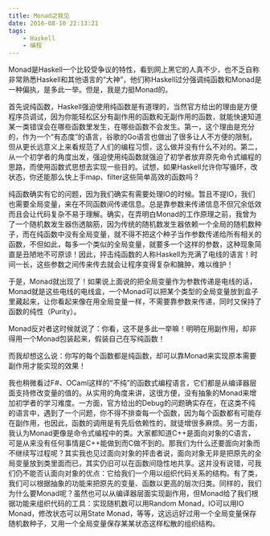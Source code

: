 ```yaml
---
title: Monad之我见
date: 2016-08-10 22:13:21
tags:
    - Haskell
    - 编程
---
```


Monad是Haskell一个比较受争议的特性，看到网上黑它的人真不少，也不乏自称非常熟悉Haskell和其他语言的“大神”，他们称Haskell过分强调纯函数和Monad是一种偏执，是多此一举。但是，我是力挺Monad的。

首先说纯函数，Haskell强迫使用纯函数是有道理的，当然官方给出的理由是方便程序员调试，因为你能轻松区分有副作用的函数和无副作用的函数，就能快速知道某一类错误会在哪些函数里发生，在哪些函数不会发生。第一，这个理由是充分的，作为一个“有态度”的语言，谷歌的Go语言也做出了很多让人不方便的限制，但从更长远意义上来看规范了人们的编程习惯，这么做并没有什么不对的。第二，从一个初学者的角度出发，强迫使用纯函数就强迫了初学者放弃原先命令式编程的思路，而使用函数式思想去实现一些目的。试想，如果Haskell允许你写循环，改状态，你还能那么快上手map、filter这些简单高效的函数吗？

<!--more-->

纯函数确实有它的问题，因为我们确实有需要处理IO的时候。暂且不提IO，我们也需要全局变量，来在不同函数间传递信息。总是靠参数来传递信息不但冗余低效而且会让代码复杂不易于理解。确实，在弄明白Monad的工作原理之前，我曾为了一个随机数发生器伤透脑筋，因为传统的随机数发生器依赖一个全局的随机数种子，而在纯函数中没有全局变量，就不得不把这个种子当作参数传递给所有相关的函数，不但如此，每多一个类似的全局变量，就要多一个这样的参数，这种现象简直是丑陋地不可原谅！因此，抨击纯函数的人称Haskell为充满了电线的语言！时间一长，这些参数之间传来传去就会让程序变得复杂和臃肿，难以维护！

于是，Monad就出现了！如果说上面说的把全局变量作为参数传递是电线的话，Monad就是这些电线的电线盒，一个Monad可以把某个类型的全局变量放到盒子里藏起来，让你看起来像在用全局变量一样，不需要靠参数来传递，同时又保持了函数的纯性（Purity）。

Monad反对者这时候就说了：你看，这不是多此一举嘛！明明在用副作用，却非得用一个Monad包装起来，假装自己在写纯函数！

而我却想这么说：你写的每个函数都是纯函数，却可以靠Monad来实现原本需要副作用才能实现的效果！

我也稍微看过F#、OCaml这样的“不纯”的函数式编程语言，它们都是从编译器层面支持修改变量的值的。从实用的角度来讲，这很方便，没有抽象的Monad来增加初学者的学习难度。一方面，官方给出的Debug的问题确实存在，在这类不纯的语言中，遇到了一个问题，你不得不排查每一个函数，因为每个函数都有可能存在副作用，也因此，函数的调用是有先后依赖性的，就徒增很多麻烦。另一方面，我认为Monad更像是命令式编程中的类。大家都知道C++是面向对象的C语言，可是从来没有任何事情是C++能做到而C做不到的。那我们为什么还要面向对象而不继续写过程呢？其实我也见过面向对象的抨击者说，面向对象无非是把原先的全局变量放到类里面而已，其实仍旧可以在函数间隐性地共享。这并没有说错，可我们仍不能否认面向对象的优点：它给我们一个用以组织代码关系的结构。有了类，我们可以根据抽象的功能来把原先的变量、函数以更高的层次归类。同样的，我们为什么要Monad呢？虽然也可以从编译器层面实现副作用，但Monad给了我们根据功能来组织代码的工具：实现随机数可以用Random Monad，IO可以用IO Monad，修改状态可以用State Monad，等等，这远远好过用一个全局变量保存随机数种子，又用一个全局变量保存某某状态这样松散的组织结构。


